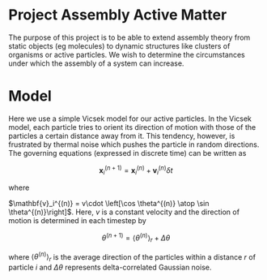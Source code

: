 # Project Assembly Active Matter

The purpose of this project is to be able to extend assembly theory from
static objects (eg molecules) to dynamic structures like clusters of 
organisms or active particles. We wish to determine the circumstances under which
the assembly of a system can increase.

# Model

Here we use a simple Vicsek model for our active particles. In the Vicsek model, 
each particle tries to orient its direction of motion with those of the particles 
a certain distance away from it. This tendency, however, is frustrated by thermal
noise which pushes the particle in random directions. The governing equations 
(expressed in discrete time) can be written as 

$$ \mathbf{x}_i^{(n+1)} = \mathbf{x}_i^{(n)} + \mathbf{v}_i^{(n)}\delta t $$

where 

$\mathbf{v}_i^{(n)} = v\cdot \left[\cos \theta^{(n)} \atop 
\sin \theta^{(n)}\right]$. Here, $v$ is a constant velocity and the direction of motion
is determined in each timestep by

$$ \theta^{(n+1)} = \langle \theta^{(n)} \rangle_r + \Delta \theta $$

where $\langle\theta^{(n)} \rangle_r$ is the average direction of the particles
within a distance $r$ of particle $i$ and $\Delta \theta$ represents 
delta-correlated Gaussian noise.
